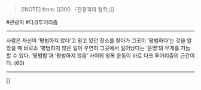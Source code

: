  > [!NOTE] from: [[300 『관광객의 철학』]]

#관광지 #다크투어리즘

--- 
사람은 자신이 ‘평범하지 않다’고 믿고 있던 장소를 찾아가 그곳이 ‘평범하다’는 것을 알았을 때 비로소 ‘평범하지 않은 일이 우연히 그곳에서 일어났다는 ‘운명’의 무게를 가늠할 수 있다. ‘평범함’과 ‘평범하지 않음’ 사이의 왕복 운동이 바로 다크 투어리즘의 근간이다. (60)


--- 
[]